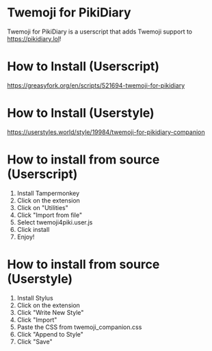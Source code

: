 # Twemoji for PikiDiary
Twemoji for PikiDiary is a userscript that adds Twemoji support to https://pikidiary.lol!
# How to Install (Userscript)
https://greasyfork.org/en/scripts/521694-twemoji-for-pikidiary
# How to Install (Userstyle)
https://userstyles.world/style/19984/twemoji-for-pikidiary-companion
# How to install from source (Userscript)
1. Install Tampermonkey
2. Click on the extension
3. Click on "Utilities"
4. Click "Import from file"
5. Select twemoji4piki.user.js
6. Click install
7. Enjoy!
# How to install from source (Userstyle)
1. Install Stylus
2. Click on the extension
3. Click "Write New Style"
4. Click "Import"
5. Paste the CSS from twemoji_companion.css
6. Click "Append to Style"
7. Click "Save"
